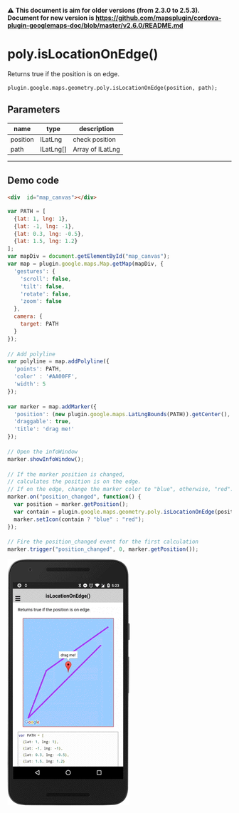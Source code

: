 :warning: **This document is aim for older versions (from 2.3.0 to 2.5.3).
Document for new version is https://github.com/mapsplugin/cordova-plugin-googlemaps-doc/blob/master/v2.6.0/README.md**

# poly.isLocationOnEdge()

Returns true if the position is on edge.

```
plugin.google.maps.geometry.poly.isLocationOnEdge(position, path);
```

## Parameters

name           | type          | description
---------------|---------------|---------------------------------------
position       | ILatLng       | check position
path           | ILatLng[]     | Array of ILatLng
-----------------------------------------------------------------------

## Demo code

```html
<div  id="map_canvas"></div>
```

```js
var PATH = [
  {lat: 1, lng: 1},
  {lat: -1, lng: -1},
  {lat: 0.3, lng: -0.5},
  {lat: 1.5, lng: 1.2}
];
var mapDiv = document.getElementById("map_canvas");
var map = plugin.google.maps.Map.getMap(mapDiv, {
  'gestures': {
    'scroll': false,
    'tilt': false,
    'rotate': false,
    'zoom': false
  },
  camera: {
    target: PATH
  }
});

// Add polyline
var polyline = map.addPolyline({
  'points': PATH,
  'color' : '#AA00FF',
  'width': 5
});

var marker = map.addMarker({
  'position': (new plugin.google.maps.LatLngBounds(PATH)).getCenter(),
  'draggable': true,
  'title': 'drag me!'
});

// Open the infoWindow
marker.showInfoWindow();

// If the marker position is changed,
// calculates the position is on the edge.
// If on the edge, change the marker color to "blue", otherwise, "red".
marker.on("position_changed", function() {
  var position = marker.getPosition();
  var contain = plugin.google.maps.geometry.poly.isLocationOnEdge(position, PATH);
  marker.setIcon(contain ? "blue" : "red");
});

// Fire the position_changed event for the first calculation
marker.trigger("position_changed", 0, marker.getPosition());
```

![](image.gif)
